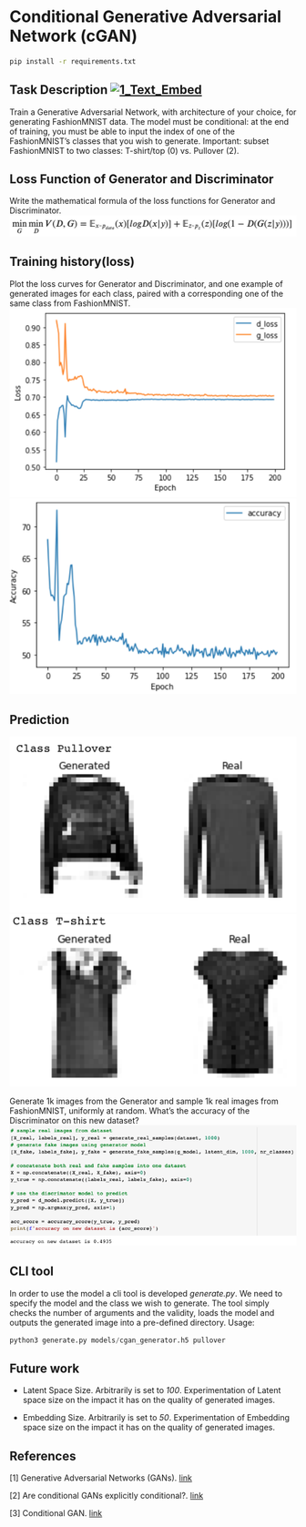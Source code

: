 # Conditional Generative Adversarial Network (cGAN)

```sh
pip install -r requirements.txt
```

## Task Description [![1_Text_Embed](https://colab.research.google.com/assets/colab-badge.svg)](https://colab.research.google.com/)
Train a Generative Adversarial Network, with architecture of your choice, for
generating FashionMNIST data. The model must be conditional: at the end of
training, you must be able to input the index of one of the FashionMNIST’s classes
that you wish to generate. Important: subset FashionMNIST to two classes:
T-shirt/top (0) vs. Pullover (2). 

## Loss Function of Generator and Discriminator
Write the mathematical formula of the loss functions for Generator and Discriminator.
![Alt text](images/loss_function.png?raw=true "Loss function")

## Training history(loss)
Plot the loss curves for Generator and Discriminator, and one example of generated images for
each class, paired with a corresponding one of the same class from FashionMNIST.
![Alt text](images/loss_history.png?raw=true "Loss history")
![Alt text](images/accuracy.png?raw=true "Accuracy history")

## Prediction
![Alt text](images/fake_vs_real_pullover.png?raw=true "T-shirt generated")
![Alt text](images/fake_vs_real_tshirt.png?raw=true "Pullover generated")

Generate 1k images from the Generator and sample 1k real images from
FashionMNIST, uniformly at random. What’s the accuracy of the Discriminator on this
new dataset? 
![Alt text](images/accuracy_on_new_dataset.png?raw=true "Synthetic dataset accuracy")


## CLI tool
In order to use the model a cli tool is developed *generate.py*. We need to specify the model and the class we wish to generate.
The tool simply checks the number of arguments and the validity, loads the model and outputs the generated image into a pre-defined directory.
Usage:
```python
python3 generate.py models/cgan_generator.h5 pullover
```

## Future work

* Latent Space Size. Arbitrarily is set to *100*. Experimentation of Latent space size on the impact it has on the quality of generated images.

* Embedding Size. Arbitrarily is set to *50*. Experimentation of Embedding space size on the impact it has on the quality of generated images.


## References

[1] Generative Adversarial Networks (GANs). [link](https://arxiv.org/pdf/1406.2661.pdf)

[2] Are conditional GANs explicitly conditional?. [link](https://arxiv.org/pdf/2106.15011.pdf)

[3] Conditional GAN. [link](https://keras.io/examples/generative/conditional_gan/)